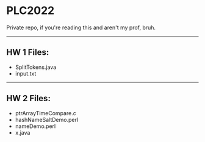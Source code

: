 # PLC2022
Private repo, if you're reading this and aren't my prof, bruh.

---
## HW 1 Files:
- SplitTokens.java
- input.txt

---
## HW 2 Files:
- ptrArrayTimeCompare.c
- hashNameSaltDemo.perl
- nameDemo.perl
- x.java
